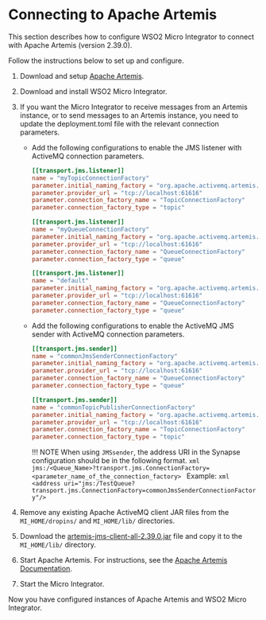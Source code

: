 # Connecting to Apache Artemis

This section describes how to configure WSO2 Micro Integrator to connect with Apache Artemis (version 2.39.0).

Follow the instructions below to set up and configure.

1.  Download and setup [Apache Artemis](https://activemq.apache.org/artemis/).
2.  Download and install WSO2 Micro Integrator.
3.  If you want the Micro Integrator to receive messages from an Artemis instance, or to send messages to an Artemis instance, you need to update the deployment.toml file with the relevant connection parameters.

    - Add the following configurations to enable the JMS listener with ActiveMQ connection parameters.
        ```toml
        [[transport.jms.listener]]
        name = "myTopicConnectionFactory"
        parameter.initial_naming_factory = "org.apache.activemq.artemis.jndi.ActiveMQInitialContextFactory"
        parameter.provider_url = "tcp://localhost:61616"
        parameter.connection_factory_name = "TopicConnectionFactory"
        parameter.connection_factory_type = "topic"

        [[transport.jms.listener]]
        name = "myQueueConnectionFactory"
        parameter.initial_naming_factory = "org.apache.activemq.artemis.jndi.ActiveMQInitialContextFactory"
        parameter.provider_url = "tcp://localhost:61616"
        parameter.connection_factory_name = "QueueConnectionFactory"
        parameter.connection_factory_type = "queue"

        [[transport.jms.listener]]
        name = "default"
        parameter.initial_naming_factory = "org.apache.activemq.artemis.jndi.ActiveMQInitialContextFactory"
        parameter.provider_url = "tcp://localhost:61616"
        parameter.connection_factory_name = "QueueConnectionFactory"
        parameter.connection_factory_type = "queue"
        ```

    - Add the following configurations to enable the ActiveMQ JMS sender with ActiveMQ connection parameters.
        ```toml
        [[transport.jms.sender]]
        name = "commonJmsSenderConnectionFactory"
        parameter.initial_naming_factory = "org.apache.activemq.artemis.jndi.ActiveMQInitialContextFactory"
        parameter.provider_url = "tcp://localhost:61616"
        parameter.connection_factory_name = "QueueConnectionFactory"
        parameter.connection_factory_type = "queue"

        [[transport.jms.sender]]
        name = "commonTopicPublisherConnectionFactory"
        parameter.initial_naming_factory = "org.apache.activemq.artemis.jndi.ActiveMQInitialContextFactory"
        parameter.provider_url = "tcp://localhost:61616"
        parameter.connection_factory_name = "TopicConnectionFactory"
        parameter.connection_factory_type = "topic"
        ```
      
        !!! NOTE
            When using `JMSsender`, the address URI in the Synapse configuration should be in the following format.
            ```xml
            jms:/<Queue_Name>?transport.jms.ConnectionFactory=<parameter_name_of_the_connection_factory>
            ```
            Example:
            ```xml
            <address uri="jms:/TestQueue?transport.jms.ConnectionFactory=commonJmsSenderConnectionFactory"/>
            ```

4.  Remove any existing Apache ActiveMQ client JAR files from the `MI_HOME/dropins/` and `MI_HOME/lib/` directories.  
5.  Download the [artemis-jms-client-all-2.39.0.jar](https://mvnrepository.com/artifact/org.apache.activemq/artemis-jms-client-all/2.39.0) file and copy it to the `MI_HOME/lib/` directory.  
    
6.  Start Apache Artemis. For instructions, see the [Apache Artemis Documentation](https://activemq.apache.org/components/artemis/documentation/latest/using-server.html).
7.  Start the Micro Integrator.

Now you have configured instances of Apache Artemis and WSO2 Micro Integrator.